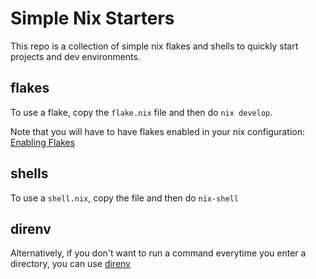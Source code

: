 

# Simple Nix Starters


This repo is a collection of simple nix flakes and shells to quickly start projects and dev environments.


## flakes

To use a flake, copy the `flake.nix` file and then do `nix develop`.

Note that you will have to have flakes enabled in your nix configuration: [Enabling Flakes]("https://nixos.wiki/wiki/Flakes")


## shells

To use a `shell.nix`, copy the file and then do `nix-shell`


## direnv

Alternatively, if you don't want to run a command everytime you enter a directory, you can use [direnv]("https://determinate.systems/posts/nix-direnv")






